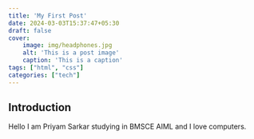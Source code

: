 ```yaml
---
title: 'My First Post'
date: 2024-03-03T15:37:47+05:30
draft: false
cover:
    image: img/headphones.jpg
    alt: 'This is a post image'
    caption: 'This is a caption'
tags: ["html", "css"]
categories: ["tech"]
---
```

## Introduction
Hello I am Priyam Sarkar studying in BMSCE AIML and I love computers.
